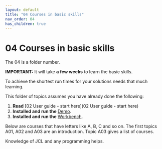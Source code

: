 ```yaml
---
layout: default
title: "04 Courses in basic skills"
nav_order: 04
has_children: true
---
```


# 04 Courses in basic skills
The 04 is a folder number.  
  
**IMPORTANT:** It will take **a few weeks** to learn the basic skills.  
  
To achieve the shortest run times for your solutions needs that much learning.  

This folder of topics assumes you have already done the following:  
1.  **Read** [02 User guide - start here](02 User guide - start here)  
1.  **Installed and run the** [Demo](https://genevaers.github.io/demo/).  
1.  **Installed and run the** [Workbench](https://genevaers.github.io/wb/).  

Below are courses that have letters like A, B, C and so on.  The first topics A01, A02 and A03 are an introduction.  Topic A03 gives a list of courses. 
  
Knowledge of JCL and any programming helps.  
  
